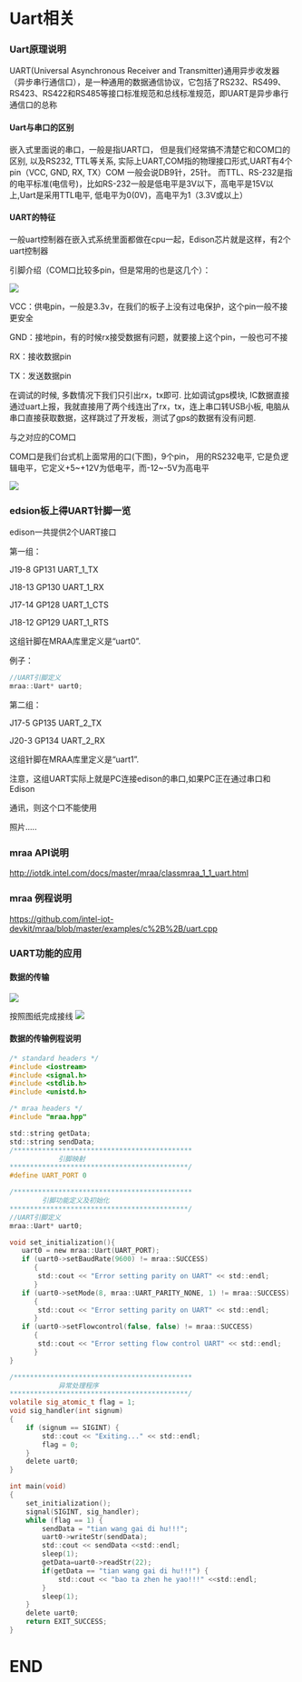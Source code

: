 ﻿# Uart相关

### Uart原理说明
UART(Universal Asynchronous Receiver and Transmitter)通用异步收发器（异步串行通信口），是一种通用的数据通信协议，它包括了RS232、RS499、RS423、RS422和RS485等接口标准规范和总线标准规范，即UART是异步串行通信口的总称
#### Uart与串口的区别
 嵌入式里面说的串口，一般是指UART口， 但是我们经常搞不清楚它和COM口的区别,  以及RS232, TTL等关系,  实际上UART,COM指的物理接口形式,UART有4个pin（VCC, GND, RX, TX）COM 一般会说DB9针，25针。
 而TTL、RS-232是指的电平标准(电信号)，比如RS-232一般是低电平是3V以下，高电平是15V以上,Uart是采用TTL电平,  低电平为0(0V)，高电平为1（3.3V或以上）

#### UART的特征

一般uart控制器在嵌入式系统里面都做在cpu一起，Edison芯片就是这样，有2个uart控制器

引脚介绍（COM口比较多pin，但是常用的也是这几个）：

![](https://img-blog.csdn.net/20161121100753718?watermark/2/text/aHR0cDovL2Jsb2cuY3Nkbi5uZXQv/font/5a6L5L2T/fontsize/400/fill/I0JBQkFCMA==/dissolve/70/gravity/Center)

VCC：供电pin，一般是3.3v，在我们的板子上没有过电保护，这个pin一般不接更安全

GND：接地pin，有的时候rx接受数据有问题，就要接上这个pin，一般也可不接

RX：接收数据pin

TX：发送数据pin

在调试的时候, 多数情况下我们只引出rx，tx即可.  比如调试gps模块, IC数据直接通过uart上报，我就直接用了两个线连出了rx，tx，连上串口转USB小板,  电脑从串口直接获取数据，这样跳过了开发板，测试了gps的数据有没有问题.

与之对应的COM口

COM口是我们台式机上面常用的口(下图)，9个pin， 用的RS232电平,  它是负逻辑电平，它定义+5~+12V为低电平，而-12~-5V为高电平

![](https://img-blog.csdn.net/20161118161110850?watermark/2/text/aHR0cDovL2Jsb2cuY3Nkbi5uZXQv/font/5a6L5L2T/fontsize/400/fill/I0JBQkFCMA==/dissolve/70/gravity/Center)


### edsion板上得UART针脚一览

edison一共提供2个UART接口

第一组：

J19-8 GP131 UART_1_TX

J18-13 GP130 UART_1_RX

J17-14 GP128 UART_1_CTS

J18-12 GP129 UART_1_RTS

这组针脚在MRAA库里定义是“uart0”.

例子：

``` c
//UART引脚定义
mraa::Uart* uart0;
```

第二组：

J17-5  GP135  UART_2_TX

J20-3  GP134  UART_2_RX

这组针脚在MRAA库里定义是“uart1”.

注意，这组UART实际上就是PC连接edison的串口,如果PC正在通过串口和Edison

通讯，则这个口不能使用

照片.....

### mraa API说明

http://iotdk.intel.com/docs/master/mraa/classmraa_1_1_uart.html

### mraa 例程说明

https://github.com/intel-iot-devkit/mraa/blob/master/examples/c%2B%2B/uart.cpp

### UART功能的应用

#### 数据的传输

![](uart2)

按照图纸完成接线
![](uart1)

#### 数据的传输例程说明
``` c
/* standard headers */
#include <iostream>
#include <signal.h>
#include <stdlib.h>
#include <unistd.h>

/* mraa headers */
#include "mraa.hpp"

std::string getData;
std::string sendData;
/********************************************		
	        引脚映射											
********************************************/		
#define UART_PORT 0

/********************************************	
        引脚功能定义及初始化
********************************************/
//UART引脚定义
mraa::Uart* uart0;

void set_initialization(){
   uart0 = new mraa::Uart(UART_PORT);		 										 									
   if (uart0->setBaudRate(9600) != mraa::SUCCESS) 
      {
       std::cout << "Error setting parity on UART" << std::endl;
      }		 									
   if (uart0->setMode(8, mraa::UART_PARITY_NONE, 1) != mraa::SUCCESS)
      {
       std::cout << "Error setting parity on UART" << std::endl;
      }	 									
   if (uart0->setFlowcontrol(false, false) != mraa::SUCCESS)   
      {
       std::cout << "Error setting flow control UART" << std::endl;
      }
}

/********************************************					
	    	异常处理程序			
********************************************/
volatile sig_atomic_t flag = 1;
void sig_handler(int signum)
{
    if (signum == SIGINT) {
        std::cout << "Exiting..." << std::endl;
        flag = 0;
    }
    delete uart0;
}

int main(void)
{
    set_initialization();
    signal(SIGINT, sig_handler);
    while (flag == 1) {
        sendData = "tian wang gai di hu!!!";
        uart0->writeStr(sendData);
        std::cout << sendData <<std::endl;
        sleep(1);
        getData=uart0->readStr(22);
        if(getData == "tian wang gai di hu!!!") {
            std::cout << "bao ta zhen he yao!!!" <<std::endl;
        }
        sleep(1);
    }
    delete uart0;
    return EXIT_SUCCESS;
}

```

# END
